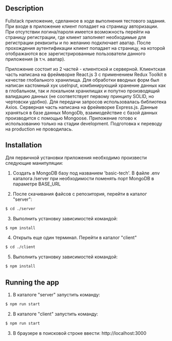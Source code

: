 ## Description

Fullstack приложение, сделанное в ходе выполнения тестового задания.
При входе в приложение клиент попадает на странмцу авторизации. При отсутствии логина/пароля имеется возможность перейти на страницу регистрации, где клиент заполняет необходимые для регистрации реквизиты и по желанию подключает аватар. После прохождения аутентификации клиент попадает на страницу, на которой отображаются все зарегистрированные пользователи данного приложения (в т.ч. аватар).

Приложение состоит из 2 частей - клиентской и серверной.
Клиентская часть написана на фреймворке React.js 3 с применением Redux Toolkit в качестве глобального хранилища. Для обработки вводных форм был написан кастомный хук useInput, комбинирующий хранение данных как в глобальном, так и локальном хранилищах и попутно производящий валидацию данных (не соответствует первому принципу SOLID, но чертовски удобно). Для передачи запросов использовалась библиотека Axios.
Серверная часть написана на фреймворке Express.js.
Данные храняться в базе данных MongoDb, взаимодействие с базой данных производится с помощью Mongoose.
Приложение готово к использованию только на стадии development. Подготовка к переводу на production не проводилась.

## Installation

Для первичной установки приложения необходимо произвести следующие манипуляции:

1. Создать в MongoDB базу под названием 'basic-tech'. В файле .env каталога /server при необходимости поменять порт MongoDB в параметре BASE_URL

2. После скачивания файсов с репозитория, перейти в каталог "server":

```bash
$ cd ./server
```

3. Выполнить установку зависимостей командой:

```bash
$ npm install
```

4. Открыть еще один терминал. Перейти в каталог "client"

```bash
$ cd ./client
```

5. Выполнить установку зависимостей командой:

```bash
$ npm install
```

## Running the app

1. В каталоге "server" запустить команду:

```bash
$ npm run start
```

2. В каталоге "client" запустить команду:

```bash
$ npm run start
```

3. В браузере в поисковой строке ввести: http://localhost:3000
